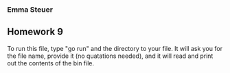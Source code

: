 ### Emma Steuer
## Homework 9

To run this file, type "go run" and the directory to your file. It will ask you for the file name, provide it (no quatations needed), and it will read and print out the contents of the bin file.